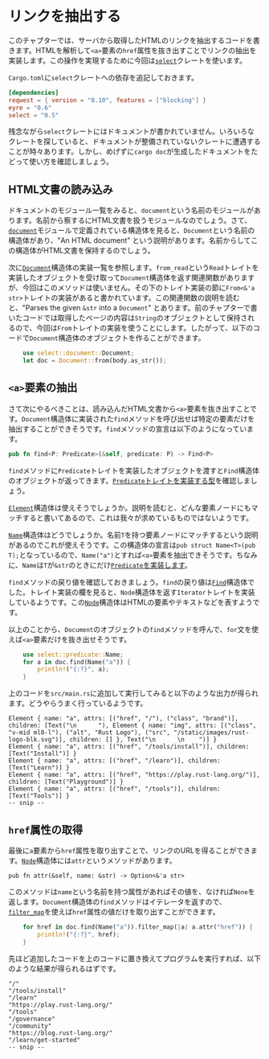 # リンクを抽出する

このチャプターでは、サーバから取得したHTMLのリンクを抽出するコードを書きます。HTMLを解析して`<a>`要素の`href`属性を抜き出すことでリンクの抽出を実装します。この操作を実現するために今回は[`select`](https://docs.rs/select/0.5.0/select/index.html)クレートを使います。

`Cargo.toml`に`select`クレートへの依存を追記しておきます。

```toml:Cargo.toml
[dependencies]
reqwest = { version = "0.10", features = ["blocking"] }
eyre = "0.6"
select = "0.5"
```

残念ながら`select`クレートにはドキュメントが書かれていません。いろいろなクレートを探していると、ドキュメントが整備されていないクレートに遭遇することが時々あります。しかし、めげずに`cargo doc`が生成したドキュメントをたどって使い方を確認しましょう。

## HTML文書の読み込み

ドキュメントのモジュール一覧をみると、`document`という名前のモジュールがあります。名前から察するにHTML文書を扱うモジュールなのでしょう。さて、[`document`](https://docs.rs/select/0.5.0/select/document/index.html)モジュールで定義されている構造体を見ると、`Document`という名前の構造体があり、"An HTML document" という説明があります。名前からしてこの構造体がHTML文書を保持するのでしょう。

次に[`Document`](https://docs.rs/select/0.5.0/select/document/struct.Document.html)構造体の実装一覧を参照します。`from_read`という`Read`トレイトを実装したオブジェクトを受け取って`Document`構造体を返す関連関数がありますが、今回はこのメソッドは使いません。その下のトレイト実装の節に`From<&'a str>`トレイトの実装があると書かれています。この関連関数の説明を読むと、"Parses the given `&str` into a `Document`" とあります。前のチャプターで書いたコードでは取得したページの内容は`String`のオブジェクトとして保持されるので、今回は`From`トレイトの実装を使うことにします。したがって、以下のコードで`Document`構造体のオブジェクトを作ることができます。

```rust
    use select::document::Document;
    let doc = Document::from(body.as_str());
```

## `<a>`要素の抽出

さて次にやるべきことは、読み込んだHTML文書から`<a>`要素を抜き出すことです。`Document`構造体に実装された`find`メソッドを呼び出せば特定の要素だけを抽出することができそうです。`find`メソッドの宣言は以下のようになっています。

```rust
pub fn find<P: Predicate>(&self, predicate: P) -> Find<P>
```

`find`メソッドに`Predicate`トレイトを実装したオブジェクトを渡すと`Find`構造体のオブジェクトが返ってきます。[`Predicate`トレイトを実装する型](https://docs.rs/select/0.5.0/select/predicate/trait.Predicate.html#implementors)を確認しましょう。

[`Element`](https://docs.rs/select/0.5.0/select/predicate/struct.Element.html)構造体は使えそうでしょうか。説明を読むと、どんな要素ノードにもマッチすると書いてあるので、これは我々が求めているものではないようです。

[`Name`](https://docs.rs/select/0.5.0/select/predicate/struct.Name.html)構造体はどうでしょうか。名前`T`を持つ要素ノードにマッチするという説明があるのでこれが使えそうです。この構造体の宣言は`pub struct Name<T>(pub T);`となっているので、`Name("a")`とすれば`<a>`要素を抽出できそうです。ちなみに、`Name`は`T`が`&str`のときにだけ[`Predicate`を実装します](https://docs.rs/select/0.5.0/select/predicate/struct.Name.html#impl-Predicate)。

`find`メソッドの戻り値を確認しておきましょう。`find`の戻り値は[`Find`](https://docs.rs/select/0.5.0/select/document/struct.Find.html)構造体でした。トレイト実装の欄を見ると、`Node`構造体を返す`Iterator`トレイトを実装しているようです。この[`Node`](https://docs.rs/select/0.5.0/select/node/struct.Node.html)構造体はHTMLの要素やテキストなどを表すようです。

以上のことから、`Document`のオブジェクトの`find`メソッドを呼んで、`for`文を使えば`<a>`要素だけを抜き出せそうです。

```rust:src/main.rs
    use select::predicate::Name;
    for a in doc.find(Name("a")) {
        println!("{:?}", a);
    }
```

上のコードを`src/main.rs`に追加して実行してみると以下のような出力が得られます。どうやらうまく行っているようです。

```
Element { name: "a", attrs: [("href", "/"), ("class", "brand")], children: [Text("\n      "), Element { name: "img", attrs: [("class", "v-mid ml0-l"), ("alt", "Rust Logo"), ("src", "/static/images/rust-logo-blk.svg")], children: [] }, Text("\n      \n    ")] }
Element { name: "a", attrs: [("href", "/tools/install")], children: [Text("Install")] }
Element { name: "a", attrs: [("href", "/learn")], children: [Text("Learn")] }
Element { name: "a", attrs: [("href", "https://play.rust-lang.org/")], children: [Text("Playground")] }
Element { name: "a", attrs: [("href", "/tools")], children: [Text("Tools")] }
-- snip --
```

## `href`属性の取得

最後に`a`要素から`href`属性を取り出すことで、リンクのURLを得ることができます。[`Node`](https://docs.rs/select/0.5.0/select/node/struct.Node.html)構造体には`attr`というメソッドがあります。

```
pub fn attr(&self, name: &str) -> Option<&'a str>
```

このメソッドは`name`という名前を持つ属性があればその値を、なければ`None`を返します。`Document`構造体の`find`メソッドはイテレータを返すので、[`filter_map`](https://doc.rust-lang.org/std/iter/trait.Iterator.html#method.filter_map)を使えば`href`属性の値だけを取り出すことができます。

```rust:src/main.rs
    for href in doc.find(Name("a")).filter_map(|a| a.attr("href")) {
        println!("{:?}", href);
    }
```

先ほど追加したコードを上のコードに置き換えてプログラムを実行すれば、以下のような結果が得られるはずです。

```
"/"
"/tools/install"
"/learn"
"https://play.rust-lang.org/"
"/tools"
"/governance"
"/community"
"https://blog.rust-lang.org/"
"/learn/get-started"
-- snip --
```
